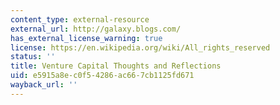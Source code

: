 ```yaml
---
content_type: external-resource
external_url: http://galaxy.blogs.com/
has_external_license_warning: true
license: https://en.wikipedia.org/wiki/All_rights_reserved
status: ''
title: Venture Capital Thoughts and Reflections
uid: e5915a8e-c0f5-4286-ac66-7cb1125fd671
wayback_url: ''
---
```

